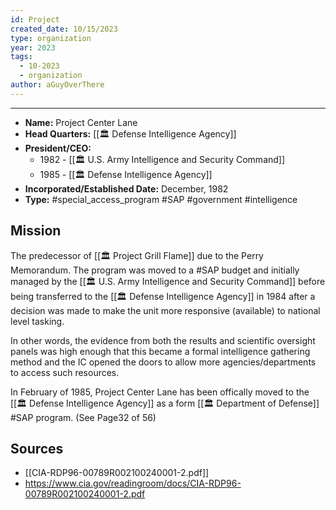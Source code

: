 ```yaml
---
id: Project
created_date: 10/15/2023
type: organization
year: 2023
tags:
  - 10-2023
  - organization
author: aGuyOverThere
---
```


----


- **Name:** Project Center Lane
- **Head Quarters:** [[🏛️ Defense Intelligence Agency]]
- **President/CEO:** 
	- 1982 - [[🏛️ U.S. Army Intelligence and Security Command]]
	- 1985 - [[🏛️ Defense Intelligence Agency]]
- **Incorporated/Established Date:** December, 1982
- **Type:** #special_access_program #SAP #government #intelligence 
## Mission

The predecessor of [[🏛️ Project Grill Flame]] due to the Perry Memorandum. The program was moved to a #SAP budget and initially managed by the [[🏛️ U.S. Army Intelligence and Security Command]] before being transferred to the [[🏛️ Defense Intelligence Agency]] in 1984 after a decision was made to make the unit more responsive (available) to national level tasking.

In other words, the evidence from both the results and scientific oversight panels was high enough that this became a formal intelligence gathering method and the IC opened the doors to allow more agencies/departments to access such resources. 

In February of 1985, Project Center Lane has been offically moved to the [[🏛️ Defense Intelligence Agency]] as a form [[🏛️ Department of Defense]] #SAP program. (See Page32 of 56)


## Sources

- [[CIA-RDP96-00789R002100240001-2.pdf]]
- https://www.cia.gov/readingroom/docs/CIA-RDP96-00789R002100240001-2.pdf